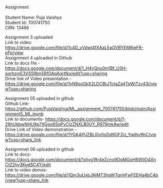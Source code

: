 Assignment
<br/>
<br/>
Student Name: Puja Vaishya<br/>
Student Id: 700741750<br/>
CRN: 13466<br/>

Assignment 3 uploaded<br/>
Link to video: https://drive.google.com/file/d/1c4G_vVdwI4fXAaLEaOVBYEM8jeFR-eFp/view<br/>
Assignment 4 uploaded in Github <br/>
Link to docs file - https://docs.google.com/document/d/1_H4yQnu0m1Bf_U3H-sprhzmE3VS59bn58fGApAqrtNo/edit?usp=sharing <br/>
Drive link of Video presentation - https://drive.google.com/file/d/1yN9soGkX2LDCBtJTctaZa4TpWiTzv43i/view?usp=sharing


Assignment 05 uploaded in github <br/>
Github Link- https://github.com/PujaVaishya/ML_assignment_700741750/blob/main/Assignment5_ML.ipynb <br/>
Link to documents- https://docs.google.com/document/d/1-29hUkbwNHU9p7XGoo6SgPvCIzZNXLB0UY_R979mkAw/edit <br/>
Drive Link of Video demonstration - https://drive.google.com/file/d/1YGA4iPJZBLI0yfioDd9GF2U_Yqdhv9hC/view?usp=share_link<br/>


Assignmnet 06 uploaded in github<br/>
Link to docs- https://docs.google.com/document/d/1xliyg1Rr4eZcno9DgMGoH8WIIO4XnCtZ2hv3KgdSC4Y/edit <br/>
Link to video demos- https://drive.google.com/file/d/1Qm3uUxbJNjMT3hpWTqnhFwFEEHa4bC4b/view?usp=share_link <br/>

